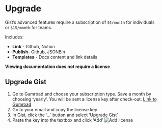 # Upgrade

Gist’s advanced features require a subscription of `$4/month` for individuals or `$15/month` for teams. 


Includes:

* **Link** - Github, Notion
* **Publish**- Github, JSONBin
* **Templates** - Docs content and link details


**Viewing documentation does not require a license**

## Upgrade Gist

1. Go to Gumroad and choose your subscription type. Save a month by choosing ‘yearly’. You will be sent a license key after check-out. [Link to Gumroad](https://mikewilson.gumroad.com/l/gist)
2. Go to your email and copy the license key
3. In Gist, click the ‘…’ button and select ‘Upgrade Gist’
4. Paste the key into the textbox and click ‘Add’   ![Add license](https://i.gyazo.com/a95570f38d89fe4f823545e5d7b9dec6.png "left-50")


